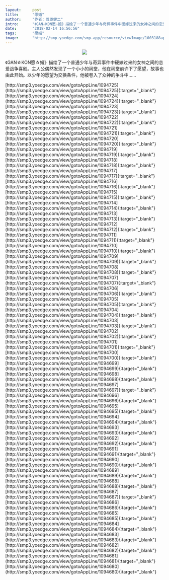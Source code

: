 ```yaml
---
layout:     post
title:      "愿婚"
author:     "作者：菅原健二"
intro:      "《GAN☆KON愿☆婚》描绘了一个普通少年与奇异事件中硬嫁过来的女神之间的恋爱战争喜剧。主人公偶然发现了一个小小的祠堂，他在祠堂前许下了愿望，故事也由此开始。以少年的愿望为交换条件，他被卷入了众神的争斗中……"
date:       "2018-02-14 16:56:56"
tags:       "愿婚"
image:      "http://smp.yoedge.com/smp-app/resource/viewImage/1003188appline.png"
---
```

<div style="text-align: center">
<p><img src="http://smp.yoedge.com/smp-app/resource/viewImage/1003188appline.png"/></p>
</div>
<p class="post-meta">
<span>《GAN☆KON愿☆婚》描绘了一个普通少年与奇异事件中硬嫁过来的女神之间的恋爱战争喜剧。主人公偶然发现了一个小小的祠堂，他在祠堂前许下了愿望，故事也由此开始。以少年的愿望为交换条件，他被卷入了众神的争斗中……</span>
</p>
[http://smp3.yoedge.com/view/gotoAppLine/1094725](http://smp3.yoedge.com/view/gotoAppLine/1094725){:target="_blank"}
[http://smp3.yoedge.com/view/gotoAppLine/1094724](http://smp3.yoedge.com/view/gotoAppLine/1094724){:target="_blank"}
[http://smp3.yoedge.com/view/gotoAppLine/1094723](http://smp3.yoedge.com/view/gotoAppLine/1094723){:target="_blank"}
[http://smp3.yoedge.com/view/gotoAppLine/1094722](http://smp3.yoedge.com/view/gotoAppLine/1094722){:target="_blank"}
[http://smp3.yoedge.com/view/gotoAppLine/1094721](http://smp3.yoedge.com/view/gotoAppLine/1094721){:target="_blank"}
[http://smp3.yoedge.com/view/gotoAppLine/1094720](http://smp3.yoedge.com/view/gotoAppLine/1094720){:target="_blank"}
[http://smp3.yoedge.com/view/gotoAppLine/1094719](http://smp3.yoedge.com/view/gotoAppLine/1094719){:target="_blank"}
[http://smp3.yoedge.com/view/gotoAppLine/1094718](http://smp3.yoedge.com/view/gotoAppLine/1094718){:target="_blank"}
[http://smp3.yoedge.com/view/gotoAppLine/1094717](http://smp3.yoedge.com/view/gotoAppLine/1094717){:target="_blank"}
[http://smp3.yoedge.com/view/gotoAppLine/1094716](http://smp3.yoedge.com/view/gotoAppLine/1094716){:target="_blank"}
[http://smp3.yoedge.com/view/gotoAppLine/1094715](http://smp3.yoedge.com/view/gotoAppLine/1094715){:target="_blank"}
[http://smp3.yoedge.com/view/gotoAppLine/1094714](http://smp3.yoedge.com/view/gotoAppLine/1094714){:target="_blank"}
[http://smp3.yoedge.com/view/gotoAppLine/1094713](http://smp3.yoedge.com/view/gotoAppLine/1094713){:target="_blank"}
[http://smp3.yoedge.com/view/gotoAppLine/1094712](http://smp3.yoedge.com/view/gotoAppLine/1094712){:target="_blank"}
[http://smp3.yoedge.com/view/gotoAppLine/1094711](http://smp3.yoedge.com/view/gotoAppLine/1094711){:target="_blank"}
[http://smp3.yoedge.com/view/gotoAppLine/1094710](http://smp3.yoedge.com/view/gotoAppLine/1094710){:target="_blank"}
[http://smp3.yoedge.com/view/gotoAppLine/1094709](http://smp3.yoedge.com/view/gotoAppLine/1094709){:target="_blank"}
[http://smp3.yoedge.com/view/gotoAppLine/1094708](http://smp3.yoedge.com/view/gotoAppLine/1094708){:target="_blank"}
[http://smp3.yoedge.com/view/gotoAppLine/1094707](http://smp3.yoedge.com/view/gotoAppLine/1094707){:target="_blank"}
[http://smp3.yoedge.com/view/gotoAppLine/1094706](http://smp3.yoedge.com/view/gotoAppLine/1094706){:target="_blank"}
[http://smp3.yoedge.com/view/gotoAppLine/1094705](http://smp3.yoedge.com/view/gotoAppLine/1094705){:target="_blank"}
[http://smp3.yoedge.com/view/gotoAppLine/1094704](http://smp3.yoedge.com/view/gotoAppLine/1094704){:target="_blank"}
[http://smp3.yoedge.com/view/gotoAppLine/1094703](http://smp3.yoedge.com/view/gotoAppLine/1094703){:target="_blank"}
[http://smp3.yoedge.com/view/gotoAppLine/1094702](http://smp3.yoedge.com/view/gotoAppLine/1094702){:target="_blank"}
[http://smp3.yoedge.com/view/gotoAppLine/1094701](http://smp3.yoedge.com/view/gotoAppLine/1094701){:target="_blank"}
[http://smp3.yoedge.com/view/gotoAppLine/1094700](http://smp3.yoedge.com/view/gotoAppLine/1094700){:target="_blank"}
[http://smp3.yoedge.com/view/gotoAppLine/1094699](http://smp3.yoedge.com/view/gotoAppLine/1094699){:target="_blank"}
[http://smp3.yoedge.com/view/gotoAppLine/1094698](http://smp3.yoedge.com/view/gotoAppLine/1094698){:target="_blank"}
[http://smp3.yoedge.com/view/gotoAppLine/1094697](http://smp3.yoedge.com/view/gotoAppLine/1094697){:target="_blank"}
[http://smp3.yoedge.com/view/gotoAppLine/1094696](http://smp3.yoedge.com/view/gotoAppLine/1094696){:target="_blank"}
[http://smp3.yoedge.com/view/gotoAppLine/1094695](http://smp3.yoedge.com/view/gotoAppLine/1094695){:target="_blank"}
[http://smp3.yoedge.com/view/gotoAppLine/1094694](http://smp3.yoedge.com/view/gotoAppLine/1094694){:target="_blank"}
[http://smp3.yoedge.com/view/gotoAppLine/1094693](http://smp3.yoedge.com/view/gotoAppLine/1094693){:target="_blank"}
[http://smp3.yoedge.com/view/gotoAppLine/1094692](http://smp3.yoedge.com/view/gotoAppLine/1094692){:target="_blank"}
[http://smp3.yoedge.com/view/gotoAppLine/1094691](http://smp3.yoedge.com/view/gotoAppLine/1094691){:target="_blank"}
[http://smp3.yoedge.com/view/gotoAppLine/1094690](http://smp3.yoedge.com/view/gotoAppLine/1094690){:target="_blank"}
[http://smp3.yoedge.com/view/gotoAppLine/1094689](http://smp3.yoedge.com/view/gotoAppLine/1094689){:target="_blank"}
[http://smp3.yoedge.com/view/gotoAppLine/1094688](http://smp3.yoedge.com/view/gotoAppLine/1094688){:target="_blank"}
[http://smp3.yoedge.com/view/gotoAppLine/1094687](http://smp3.yoedge.com/view/gotoAppLine/1094687){:target="_blank"}
[http://smp3.yoedge.com/view/gotoAppLine/1094686](http://smp3.yoedge.com/view/gotoAppLine/1094686){:target="_blank"}
[http://smp3.yoedge.com/view/gotoAppLine/1094685](http://smp3.yoedge.com/view/gotoAppLine/1094685){:target="_blank"}
[http://smp3.yoedge.com/view/gotoAppLine/1094684](http://smp3.yoedge.com/view/gotoAppLine/1094684){:target="_blank"}
[http://smp3.yoedge.com/view/gotoAppLine/1094683](http://smp3.yoedge.com/view/gotoAppLine/1094683){:target="_blank"}
[http://smp3.yoedge.com/view/gotoAppLine/1094682](http://smp3.yoedge.com/view/gotoAppLine/1094682){:target="_blank"}
[http://smp3.yoedge.com/view/gotoAppLine/1094681](http://smp3.yoedge.com/view/gotoAppLine/1094681){:target="_blank"}
[http://smp3.yoedge.com/view/gotoAppLine/1094680](http://smp3.yoedge.com/view/gotoAppLine/1094680){:target="_blank"}


